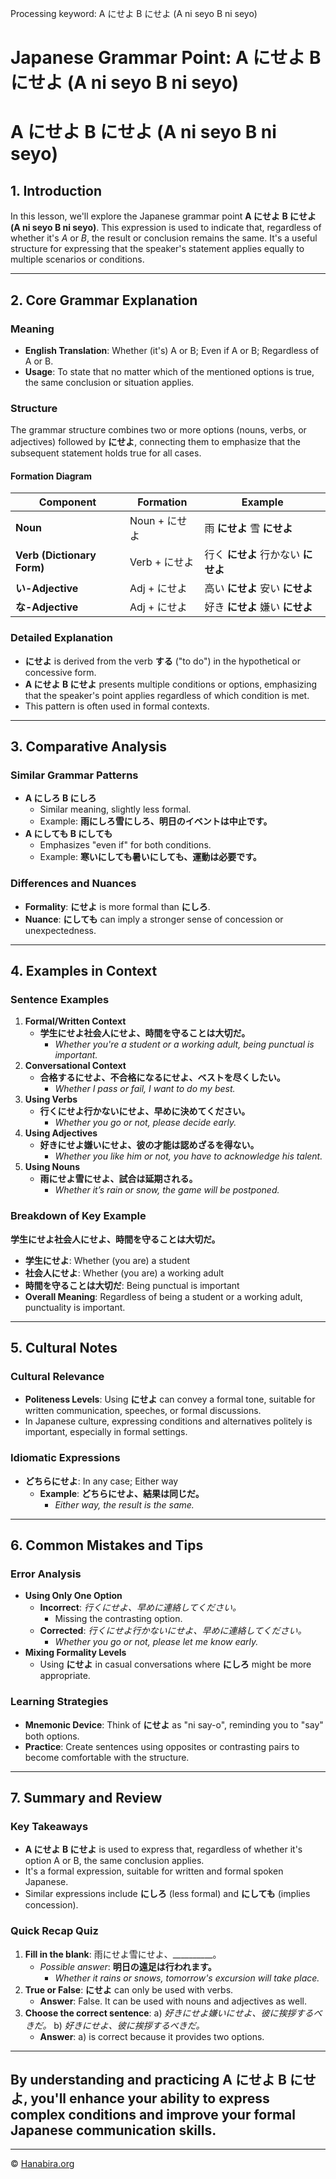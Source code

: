 Processing keyword: A にせよ B にせよ (A ni seyo B ni seyo)
# Japanese Grammar Point: A にせよ B にせよ (A ni seyo B ni seyo)
# A にせよ B にせよ (A ni seyo B ni seyo)
## 1. Introduction
In this lesson, we'll explore the Japanese grammar point **A にせよ B にせよ (A ni seyo B ni seyo)**. This expression is used to indicate that, regardless of whether it's *A* or *B*, the result or conclusion remains the same. It's a useful structure for expressing that the speaker's statement applies equally to multiple scenarios or conditions.

---
## 2. Core Grammar Explanation
### Meaning
- **English Translation**: Whether (it's) A or B; Even if A or B; Regardless of A or B.
- **Usage**: To state that no matter which of the mentioned options is true, the same conclusion or situation applies.
### Structure
The grammar structure combines two or more options (nouns, verbs, or adjectives) followed by **にせよ**, connecting them to emphasize that the subsequent statement holds true for all cases.
#### Formation Diagram
| **Component**          | **Formation**       | **Example**                     |
|------------------------|---------------------|----------------------------------|
| **Noun**               | Noun + にせよ       | 雨 **にせよ** 雪 **にせよ**       |
| **Verb (Dictionary Form)** | Verb + にせよ      | 行く **にせよ** 行かない **にせよ** |
| **い-Adjective**       | Adj + にせよ        | 高い **にせよ** 安い **にせよ**   |
| **な-Adjective**       | Adj + にせよ        | 好き **にせよ** 嫌い **にせよ**   |
### Detailed Explanation
- **にせよ** is derived from the verb **する** ("to do") in the hypothetical or concessive form.
- **A にせよ B にせよ** presents multiple conditions or options, emphasizing that the speaker's point applies regardless of which condition is met.
- This pattern is often used in formal contexts.
---
## 3. Comparative Analysis
### Similar Grammar Patterns
- **A にしろ B にしろ**
  - Similar meaning, slightly less formal.
  - Example: **雨にしろ雪にしろ、明日のイベントは中止です。**
- **A にしても B にしても**
  - Emphasizes "even if" for both conditions.
  - Example: **寒いにしても暑いにしても、運動は必要です。**
### Differences and Nuances
- **Formality**: **にせよ** is more formal than **にしろ**.
- **Nuance**: **にしても** can imply a stronger sense of concession or unexpectedness.
---
## 4. Examples in Context
### Sentence Examples
1. **Formal/Written Context**
   - **学生にせよ社会人にせよ、時間を守ることは大切だ。**
     - *Whether you're a student or a working adult, being punctual is important.*
2. **Conversational Context**
   - **合格するにせよ、不合格になるにせよ、ベストを尽くしたい。**
     - *Whether I pass or fail, I want to do my best.*
3. **Using Verbs**
   - **行くにせよ行かないにせよ、早めに決めてください。**
     - *Whether you go or not, please decide early.*
4. **Using Adjectives**
   - **好きにせよ嫌いにせよ、彼の才能は認めざるを得ない。**
     - *Whether you like him or not, you have to acknowledge his talent.*
5. **Using Nouns**
   - **雨にせよ雪にせよ、試合は延期される。**
     - *Whether it’s rain or snow, the game will be postponed.*
### Breakdown of Key Example
**学生にせよ社会人にせよ、時間を守ることは大切だ。**
- **学生にせよ**: Whether (you are) a student
- **社会人にせよ**: Whether (you are) a working adult
- **時間を守ることは大切だ**: Being punctual is important
- **Overall Meaning**: Regardless of being a student or a working adult, punctuality is important.
---
## 5. Cultural Notes
### Cultural Relevance
- **Politeness Levels**: Using **にせよ** can convey a formal tone, suitable for written communication, speeches, or formal discussions.
- In Japanese culture, expressing conditions and alternatives politely is important, especially in formal settings.
### Idiomatic Expressions
- **どちらにせよ**: In any case; Either way
  - **Example**: **どちらにせよ、結果は同じだ。**
    - *Either way, the result is the same.*
---
## 6. Common Mistakes and Tips
### Error Analysis
- **Using Only One Option**
  - **Incorrect**: *行くにせよ、早めに連絡してください。*
    - Missing the contrasting option.
  - **Corrected**: *行くにせよ行かないにせよ、早めに連絡してください。*
    - *Whether you go or not, please let me know early.*
- **Mixing Formality Levels**
  - Using **にせよ** in casual conversations where **にしろ** might be more appropriate.
### Learning Strategies
- **Mnemonic Device**: Think of **にせよ** as "ni say-o", reminding you to "say" both options.
- **Practice**: Create sentences using opposites or contrasting pairs to become comfortable with the structure.
---
## 7. Summary and Review
### Key Takeaways
- **A にせよ B にせよ** is used to express that, regardless of whether it's option A or B, the same conclusion applies.
- It's a formal expression, suitable for written and formal spoken Japanese.
- Similar expressions include **にしろ** (less formal) and **にしても** (implies concession).
### Quick Recap Quiz
1. **Fill in the blank**: 雨にせよ雪にせよ、__________。
   - *Possible answer*: **明日の遠足は行われます。**
     - *Whether it rains or snows, tomorrow's excursion will take place.*
2. **True or False**: **にせよ** can only be used with verbs.
   - **Answer**: False. It can be used with nouns and adjectives as well.
3. **Choose the correct sentence**:
   a) *好きにせよ嫌いにせよ、彼に挨拶するべきだ。*
   b) *好きにせよ、彼に挨拶するべきだ。*
   - **Answer**: a) is correct because it provides two options.
---
By understanding and practicing **A にせよ B にせよ**, you'll enhance your ability to express complex conditions and improve your formal Japanese communication skills.
---


---

© [Hanabira.org](https://hanabira.org)
